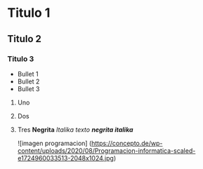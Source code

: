# Titulo 1
## Titulo 2
### Titulo 3
* Bullet 1
* Bullet 2
* Bullet 3

1. Uno
2. Dos
3. Tres
**Negrita**
_Italika texto_
***negrita italika***

   ![imagen programacion] (https://concepto.de/wp-content/uploads/2020/08/Programacion-informatica-scaled-e1724960033513-2048x1024.jpg)
